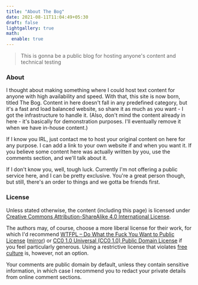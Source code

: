 ```yaml
---
title: "About The Bog"
date: 2021-08-11T11:04:49+05:30
draft: false
lightgallery: true
math:
  enable: true
---
```


> This is gonna be a public blog for hosting anyone's content and technical testing

### About

I thought about making something where I could host text content for anyone with high availability and speed. With that, this site is now born, titled The Bog. Content in here doesn't fall in any predefined category, but it's a fast and load balanced website, so share it as much as you want - I got the infrastructure to handle it. (Also, don't mind the content already in here - it's basically for demonstration purposes. I'll eventually remove it when we have in-house content.)

If I know you IRL, just contact me to host your original content on here for any purpose. I can add a link to your own website if and when you want it. If you believe some content here was actually written by you, use the comments section, and we'll talk about it.

If I don't know you, well, tough luck. Currently I'm not offering a public service here, and I can be pretty exclusive. You're a great person though, but still, there's an order to things and we gotta be friends first.

### License

Unless stated otherwise, the content (including this page) is licensed under [Creative Commons Attribution-ShareAlike 4.0 International License](http://creativecommons.org/licenses/by-sa/4.0/).

The authors may, of course, choose a more liberal license for their work, for which I'd recommend [WTFPL – Do What the Fuck You Want to Public License](http://www.wtfpl.net/) ([mirror](../2021/wtfpl)) or [CC0 1.0 Universal (CC0 1.0) Public Domain License](https://creativecommons.org/publicdomain/zero/1.0/) if you feel particularly generous. Using a restrictive license that violates [free culture](https://creativecommons.org/share-your-work/public-domain/freeworks) is, however, not an option.

Your comments are public domain by default, unless they contain sensitive information, in which case I recommend you to redact your private details from online comment sections.